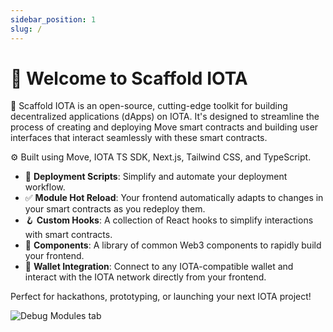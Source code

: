 ```yaml
---
sidebar_position: 1
slug: /
---
```


# 👋 Welcome to Scaffold IOTA

🧪 Scaffold IOTA is an open-source, cutting-edge toolkit for building decentralized applications (dApps) on IOTA. It's designed to streamline the process of creating and deploying Move smart contracts and building user interfaces that interact seamlessly with these smart contracts.

⚙️ Built using Move, IOTA TS SDK, Next.js, Tailwind CSS, and TypeScript.

* 🛫 **Deployment Scripts**: Simplify and automate your deployment workflow.
* ✅ **Module Hot Reload**: Your frontend automatically adapts to changes in your smart contracts as you redeploy them.
* 🪝 **Custom Hooks**: A collection of React hooks to simplify interactions with smart contracts.
* 🧱 **Components**: A library of common Web3 components to rapidly build your frontend.
* 🔐 **Wallet Integration**: Connect to any IOTA-compatible wallet and interact with the IOTA network directly from your frontend.

Perfect for hackathons, prototyping, or launching your next IOTA project!

![Debug Modules tab](/img/debug.png)